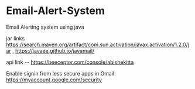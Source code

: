 # Email-Alert-System
 Email Alerting system using java 
 
 jar links
 https://search.maven.org/artifact/com.sun.activation/javax.activation/1.2.0/jar , 
 https://javaee.github.io/javamail/
 
 api link -- https://beeceptor.com/console/abishekitta


Enable signin from less secure apps in Gmail: https://myaccount.google.com/security
